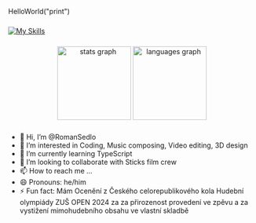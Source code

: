 <p align="left" font="arial">HelloWorld("print")</p>

###

[![My Skills](https://skillicons.dev/icons?i=ts,html,css,lua,gamemakerstudio,ableton)](https://skillicons.dev)

###

<div align="center">
  <img src="https://github-readme-stats.vercel.app/api?username=RomanSedlo&hide_title=false&hide_rank=false&show_icons=true&include_all_commits=true&count_private=true&disable_animations=false&theme=dracula&locale=en&hide_border=false&order=1" height="150" alt="stats graph"  />
  <img src="https://github-readme-stats.vercel.app/api/top-langs?username=RomanSedlo&locale=en&hide_title=false&layout=compact&card_width=320&langs_count=5&theme=dracula&hide_border=false&order=2" height="150" alt="languages graph"  />
</div>

###






- 👋 Hi, I’m @RomanSedlo
- 👀 I’m interested in Coding, Music composing, Video editing, 3D design
- 🌱 I’m currently learning TypeScript
- 💞️ I’m looking to collaborate with Sticks film crew
- 📫 How to reach me ...
- 😄 Pronouns: he/him
- ⚡ Fun fact: Mám Ocenění z Českého celorepublikového kola Hudební olympiády ZUŠ OPEN 2024 za za přirozenost provedení ve zpěvu a za vystižení mimohudebního obsahu ve vlastní skladbě


<!---
RomanSedlo/RomanSedlo is a ✨ special ✨ repository because its `README.md` (this file) appears on your GitHub profile.
You can click the Preview link to take a look at your changes.
--->
